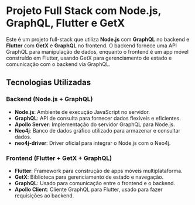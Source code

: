 # Projeto Full Stack com Node.js, GraphQL, Flutter e GetX

Este é um projeto full-stack que utiliza **Node.js** com **GraphQL** no backend e **Flutter** com **GetX** e **GraphQL** no frontend. O backend fornece uma API GraphQL para manipulação de dados, enquanto o frontend é um app móvel construído em Flutter, usando GetX para gerenciamento de estado e comunicação com o backend via GraphQL.

## Tecnologias Utilizadas

### Backend (Node.js + GraphQL)

- **Node.js**: Ambiente de execução JavaScript no servidor.
- **GraphQL**: API de consulta para fornecer dados flexíveis e eficientes.
- **Apollo Server**: Implementação do servidor GraphQL para Node.js.
- **Neo4j**: Banco de dados gráfico utilizado para armazenar e consultar dados.
- **neo4j-driver**: Driver oficial para integrar o Node.js com o Neo4j.

### Frontend (Flutter + GetX + GraphQL)

- **Flutter**: Framework para construção de apps móveis multiplataforma.
- **GetX**: Biblioteca para gerenciamento de estado e navegação.
- **GraphQL**: Usado para comunicação entre o frontend e o backend.
- **Apollo Client**: Cliente GraphQL para Flutter, usado para fazer requisições ao backend.
